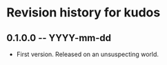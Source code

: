# Revision history for kudos

## 0.1.0.0 -- YYYY-mm-dd

* First version. Released on an unsuspecting world.

